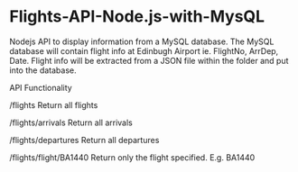 # Flights-API-Node.js-with-MysQL

Nodejs API to display information from a MySQL database.
The MySQL database will contain flight info at Edinbugh Airport ie. FlightNo, ArrDep, Date.
Flight info will be extracted from a JSON file within the folder and put into the database.

API Functionality

/flights Return all flights

/flights/arrivals Return all arrivals

/flights/departures Return all departures

/flights/flight/BA1440 Return only the flight specified. E.g. BA1440

